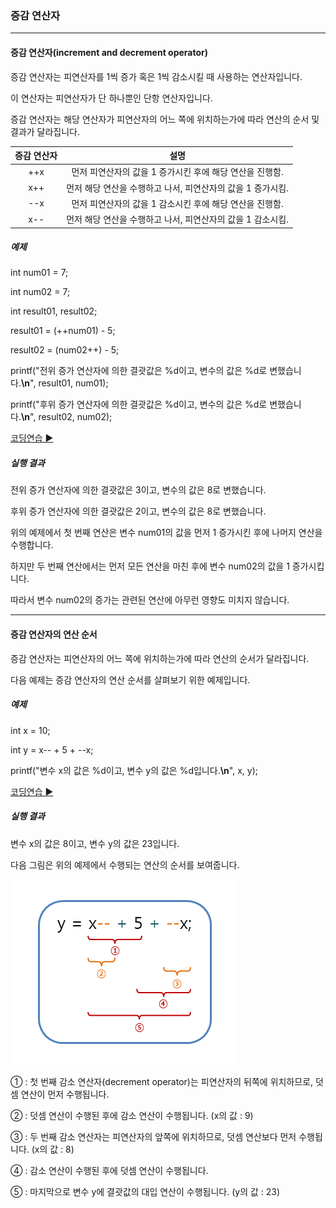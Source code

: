 ### 증감 연산자

------

#### 증감 연산자(increment and decrement operator)

증감 연산자는 피연산자를 1씩 증가 혹은 1씩 감소시킬 때 사용하는 연산자입니다.

이 연산자는 피연산자가 단 하나뿐인 단항 연산자입니다.

 

증감 연산자는 해당 연산자가 피연산자의 어느 쪽에 위치하는가에 따라 연산의 순서 및 결과가 달라집니다.

| 증감 연산자 |                            설명                             |
| :---------: | :---------------------------------------------------------: |
|     ++x     |  먼저 피연산자의 값을 1 증가시킨 후에 해당 연산을 진행함.   |
|     x++     | 먼저 해당 연산을 수행하고 나서, 피연산자의 값을 1 증가시킴. |
|     --x     |  먼저 피연산자의 값을 1 감소시킨 후에 해당 연산을 진행함.   |
|     x--     | 먼저 해당 연산을 수행하고 나서, 피연산자의 값을 1 감소시킴. |

 

##### 예제

int num01 = 7;

int num02 = 7;

int result01, result02; 

 

result01 = (++num01) - 5;

result02 = (num02++) - 5; 

 

printf("전위 증가 연산자에 의한 결괏값은 %d이고, 변수의 값은 %d로 변했습니다.**\n**", result01, num01);

printf("후위 증가 연산자에 의한 결괏값은 %d이고, 변수의 값은 %d로 변했습니다.**\n**", result02, num02);

[코딩연습 ▶](http://tcpschool.com/examples/tryit/tryC.php?filename=c_operator_incAndDec_01)

##### 실행 결과

전위 증가 연산자에 의한 결괏값은 3이고, 변수의 값은 8로 변했습니다.

후위 증가 연산자에 의한 결괏값은 2이고, 변수의 값은 8로 변했습니다.

 

위의 예제에서 첫 번째 연산은 변수 num01의 값을 먼저 1 증가시킨 후에 나머지 연산을 수행합니다.

하지만 두 번째 연산에서는 먼저 모든 연산을 마친 후에 변수 num02의 값을 1 증가시킵니다.

따라서 변수 num02의 증가는 관련된 연산에 아무런 영향도 미치지 않습니다.

------

#### 증감 연산자의 연산 순서

증감 연산자는 피연산자의 어느 쪽에 위치하는가에 따라 연산의 순서가 달라집니다.

 

다음 예제는 증감 연산자의 연산 순서를 살펴보기 위한 예제입니다.

##### 예제

int x = 10;

int y = x-- + 5 + --x;

 

printf("변수 x의 값은 %d이고, 변수 y의 값은 %d입니다.**\n**", x, y);

[코딩연습 ▶](http://tcpschool.com/examples/tryit/tryC.php?filename=c_operator_incAndDec_02)

##### 실행 결과

변수 x의 값은 8이고, 변수 y의 값은 23입니다.

 

다음 그림은 위의 예제에서 수행되는 연산의 순서를 보여줍니다.

![증감 연산자의 연산 순서](%EB%B3%80%EC%88%98.assets/img_js_decrement.png)

① : 첫 번째 감소 연산자(decrement operator)는 피연산자의 뒤쪽에 위치하므로, 덧셈 연산이 먼저 수행됩니다.

② : 덧셈 연산이 수행된 후에 감소 연산이 수행됩니다. (x의 값 : 9)

③ : 두 번째 감소 연산자는 피연산자의 앞쪽에 위치하므로, 덧셈 연산보다 먼저 수행됩니다. (x의 값 : 8)

④ : 감소 연산이 수행된 후에 덧셈 연산이 수행됩니다.

⑤ : 마지막으로 변수 y에 결괏값의 대입 연산이 수행됩니다. (y의 값 : 23)